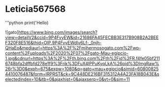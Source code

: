 # Leticia567568
 
'''python
print('Hello)


![gato]https://www.bing.com/images/search?view=detailV2&ccid=9P4FvyEW&id=21686FA45FECBB3E317B908B2A2BEEF320F8E516&thid=OIP.9P4FvyEWdIv6Lf-_0njh-QHaEo&mediaurl=https%3A%2F%2Fmihermosogato.com%2Fwp-content%2Fuploads%2F2020%2F07%2Fgato-Mau-egipcio-1.jpg&cdnurl=https%3A%2F%2Fth.bing.com%2Fth%2Fid%2FR.f4fe05bf2116748bfa2dffbfd278e1f9%3Frik%3DFuX4IPPuKyqLkA%26pid%3DImgRaw%26r%3D0&exph=675&expw=1080&q=gato+mau+egipcio&simid=608008254410076487&form=IRPRST&ck=9C448DE216BF315312A4A23FA18B043E&selectedindex=10&itb=0&ajaxhist=0&ajaxserp=0&vt=0&sim=11